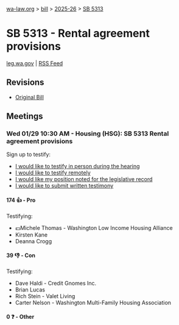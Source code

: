 [wa-law.org](/) > [bill](/bill/) > [2025-26](/bill/2025-26/) > [SB 5313](/bill/2025-26/sb/5313/)

# SB 5313 - Rental agreement provisions
[leg.wa.gov](https://app.leg.wa.gov/billsummary?BillNumber=5313&Year=2025&Initiative=false) | [RSS Feed](./rss.xml)

## Revisions
* [Original Bill](1/)

## Meetings
### Wed 01/29 10:30 AM - Housing (HSG): SB 5313 Rental agreement provisions
Sign up to testify:
* [I would like to testify in person during the hearing](https://app.leg.wa.gov/csi/Testifier/Add?chamber=House&mId=32600&aId=162130&caId=24998&tId=1)
* [I would like to testify remotely](https://app.leg.wa.gov/csi/Testifier/Add?chamber=House&mId=32600&aId=162130&caId=24998&tId=2)
* [I would like my position noted for the legislative record](https://app.leg.wa.gov/csi/Testifier/Add?chamber=House&mId=32600&aId=162130&caId=24998&tId=3)
* [I would like to submit written testimony](https://app.leg.wa.gov/csi/Testifier/Add?chamber=House&mId=32600&aId=162130&caId=24998&tId=4)

#### 174 👍 - Pro
Testifying:
* 💵Michele Thomas - Washington Low Income Housing Alliance
* Kirsten Kane
* Deanna Crogg

#### 39 👎 - Con
Testifying:
* Dave Haldi - Credit Gnomes Inc.
* Brian Lucas
* Rich Stein - Valet Living
* Carter Nelson - Washington Multi-Family Housing Association

#### 0 ❓ - Other
